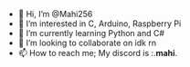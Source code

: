 - 👋 Hi, I’m @Mahi256
- 👀 I’m interested in C, Arduino, Raspberry Pi
- 🌱 I’m currently learning Python and C# 
- 💞️ I’m looking to collaborate on idk rn 
- 📫 How to reach me; My discord is :.__mahi__.

<!---
Mahi256/Mahi256 is a ✨ special ✨ repository because its `README.md` (this file) appears on your GitHub profile.
You can click the Preview link to take a look at your changes.
--->
